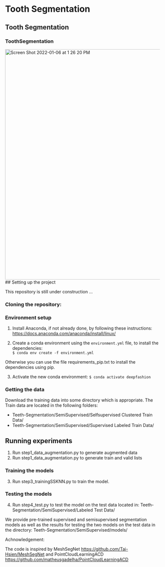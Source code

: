# Tooth Segmentation
## Tooth Segmentation
### ToothSegmentation
<img width="750" alt="Screen Shot 2022-01-06 at 1 26 20 PM" src="https://user-images.githubusercontent.com/6019935/150260947-4d8a8601-5cc0-4e6d-8890-d1ae2d5bae98.png">
## Setting up the project

This repository is still under construction ... 

### Cloning the repository:
### Environment setup

1. Install Anaconda, if not already done, by following these instructions:
https://docs.anaconda.com/anaconda/install/linux/  

2. Create a conda environment using the `environment.yml` file, to install the dependencies:  
`$ conda env create -f environment.yml`

Otherwise you can use the file requirements_pip.txt to install the dependencies using pip. 

3. Activate the new conda environment:
`$ conda activate deepfashion`

### Getting the data

Download the training data into some directory which is appropriate. 
The Train data are located in the following folders:
   - Teeth-Segmentation/SemiSupervised/Selfsupervised Clustered Train Data/
   - Teeth-Segmentation/SemiSupervised/Supervised Labeled Train Data/
 ## Running experiments
1. Run step1_data_augmentation.py to generate augmented data
2. Run step1_data_augmentation.py to generate train and valid lists
### Training the models

3. Run step3_trainingSSKNN.py to train the model.
   
### Testing the models
4. Run step4_test.py to test the model on the test data located in:
   Teeth-Segmentation/SemiSupervised/Labeled Test Data/
   
We provide pre-trained supervised and semisupervised segmentation models as well as the results for testing the two models on the test data in the directory:
Teeth-Segmentation/SemiSupervised/models/

Achnowledgement:

The code is inspired by MeshSegNet https://github.com/Tai-Hsien/MeshSegNet and 
PointCloudLearningACD https://github.com/matheusgadelha/PointCloudLearningACD

